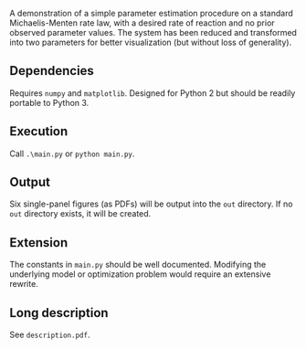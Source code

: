 
A demonstration of a simple parameter estimation procedure on a standard
Michaelis-Menten rate law, with a desired rate of reaction and no prior
observed parameter values.  The system has been reduced and transformed into
two parameters for better visualization (but without loss of generality).

Dependencies
------------

Requires `numpy` and `matplotlib`.  Designed for Python 2 but should be readily portable to Python 3.

Execution
---------

Call `.\main.py` or `python main.py`.

Output
------

Six single-panel figures (as PDFs) will be output into the `out` directory.  If no `out` directory exists, it will be created.

Extension
---------

The constants in `main.py` should be well documented.  Modifying the underlying model or optimization problem would require an extensive rewrite.

Long description
----------------

See `description.pdf`.
